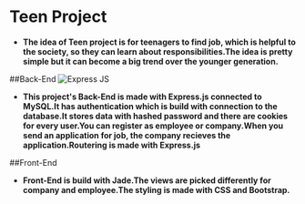 # Teen Project
* **The idea of Teen project is for teenagers to find job, which is helpful to the society, so they can learn about responsibilities.The idea is pretty simple but it can become a big trend over the younger generation.**

##Back-End
![Express JS](https://user-images.githubusercontent.com/107917621/223138292-9aa84cd7-e092-4a8b-a610-2cb37e0f546b.jpg)


* **This project's Back-End is made with Express.js connected to MySQL.It has authentication which is build with connection to the database.It stores data with hashed password and there are cookies for every user.You can register as employee or company.When you send an application for job, the company recieves the application.Routering is made with Express.js**

##Front-End
* **Front-End is build with Jade.The views are picked differently for company and employee.The styling is made with CSS and Bootstrap.**

